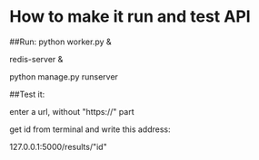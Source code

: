 # How to make it run and test API

##Run:
python worker.py &

redis-server &

python manage.py runserver

##Test it:

enter a url, without "https://" part

get id from terminal and write this address:

127.0.0.1:5000/results/"id"


